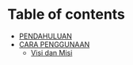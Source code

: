 # Table of contents

* [PENDAHULUAN](README.md)
* [CARA PENGGUNAAN](cara-penggunaan.md)
    * [Visi dan Misi](visimisi.md)
